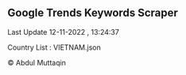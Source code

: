 

## Google Trends Keywords Scraper 
 
Last Update 12-11-2022 , 13:24:37

Country List :
VIETNAM.json



© Abdul Muttaqin 
